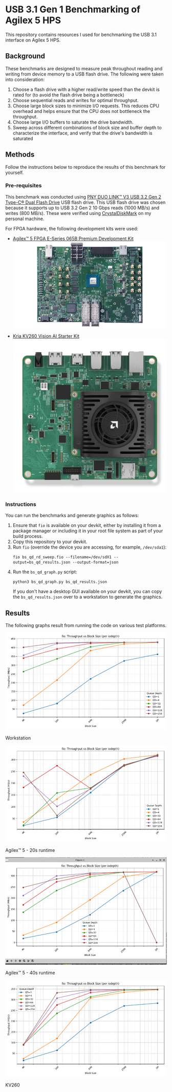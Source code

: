 # USB 3.1 Gen 1 Benchmarking of Agilex 5 HPS

This repository contains resources I used for benchmarking the USB 3.1 interface on Agilex 5 HPS.

## Background

These benchmarks are designed to measure peak throughout reading and writing from device memory to a USB flash drive. The following were taken into consideration:

1. Choose a flash drive with a higher read/write speed than the devkit is rated for (to avoid the flash drive being a bottleneck)
2. Choose sequential reads and writes for optimal throughput.
3. Choose large block sizes to minimize I/O requests. This reduces CPU overhead and helps ensure that the CPU does not bottleneck the throughput.
4. Choose large I/O buffers to saturate the drive bandwidth.
5. Sweep across different combinations of block size and buffer depth to characterize the interface, and verify that the drive's bandwidth is saturated

## Methods

Follow the instructions below to reproduce the results of this benchmark for yourself.

### Pre-requisites

This benchmark was conducted using [PNY DUO LINK™ V3 USB 3.2 Gen 2 Type-C® Dual Flash Drive](https://www.pny.com/PNY-DUO-Link-V3-USB-3-2-Gen-2-Type-C-OTG?sku=P-FDI256DULNK3TYC-GE) USB flash drive. This USB flash drive was chosen because it supports up to USB 3.2 Gen 2 10 Gbps reads (1000 MB/s) and writes (800 MB/s). These were verified using [CrystalDiskMark](https://sourceforge.net/projects/crystaldiskmark/) on my personal machine.

For FPGA hardware, the following development kits were used:

* [Agilex™ 5 FPGA E-Series 065B Premium Development Kit](https://www.intel.com/content/www/us/en/products/details/fpga/development-kits/agilex/a5e065b-premium.html)
![alt text](Readme_assets/agilex5_prem.png)

* [Kria KV260 Vision AI Starter Kit](https://www.amd.com/en/products/system-on-modules/kria/k26/kv260-vision-starter-kit.html)
![alt text](Readme_assets/kv260_board.png)

### Instructions

You can run the benchmarks and generate graphics as follows:

1. Ensure that `fio` is available on your devkit, either by installing it from a package manager or including it in your root file system as part of your build process.
2. Copy this repository to your devkit.
3. Run `fio` (override the device you are accessing, for example, `/dev/sda1`):
   ```
   fio bs_qd_rd_sweep.fio --filename=/dev/sdX1 --output=bs_qd_results.json --output-format=json 
   ```
4. Run the `bs_qd_graph.py` script:
   ```
   python3 bs_qd_graph.py bs_qd_results.json
   ```
   If you don't have a desktop GUI available on your devkit, you can copy the `bs_qd_results.json` over to a workstation to generate the graphics.

## Results

The following graphs result from running the code on various test platforms.

![alt text](Readme_assets/result_workstation.png)

Workstation 

![alt text](Readme_assets/result_agilex5.png)

Agilex™ 5 - 20s runtime

![alt text](Readme_assets/result_agilex5_40s.png)

Agilex™ 5 - 40s runtime
 
![alt text](Readme_assets/result_kv260.png)

KV260 